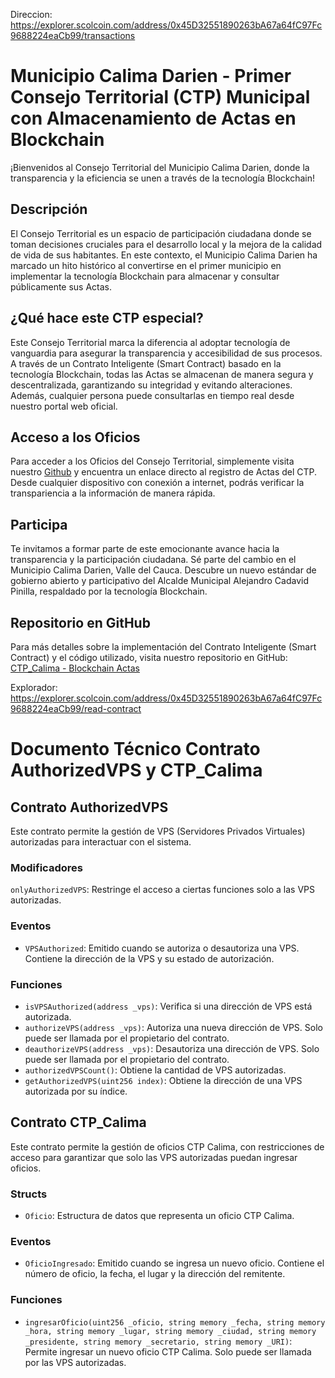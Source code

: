 Direccion: https://explorer.scolcoin.com/address/0x45D32551890263bA67a64fC97Fc9688224eaCb99/transactions

# Municipio Calima Darien - Primer Consejo Territorial (CTP) Municipal con Almacenamiento de Actas en Blockchain

¡Bienvenidos al Consejo Territorial del Municipio Calima Darien, donde la transparencia y la eficiencia se unen a través de la tecnología Blockchain!

## Descripción

El Consejo Territorial es un espacio de participación ciudadana donde se toman decisiones cruciales para el desarrollo local y la mejora de la calidad de vida de sus habitantes. En este contexto, el Municipio Calima Darien ha marcado un hito histórico al convertirse en el primer municipio en implementar la tecnología Blockchain para almacenar y consultar públicamente sus Actas.

## ¿Qué hace este CTP especial?

Este Consejo Territorial marca la diferencia al adoptar tecnología de vanguardia para asegurar la transparencia y accesibilidad de sus procesos. A través de un Contrato Inteligente (Smart Contract) basado en la tecnología Blockchain, todas las Actas se almacenan de manera segura y descentralizada, garantizando su integridad y evitando alteraciones. Además, cualquier persona puede consultarlas en tiempo real desde nuestro portal web oficial.

## Acceso a los Oficios

Para acceder a los Oficios del Consejo Territorial, simplemente visita nuestro [Github](https://github.com/blockchaintechnologysas/SmartContract/blob/main/actas/CTP_Calima/README.md) y encuentra un enlace directo al registro de Actas del CTP. Desde cualquier dispositivo con conexión a internet, podrás verificar la transpariencia a la información de manera rápida.

## Participa

Te invitamos a formar parte de este emocionante avance hacia la transparencia y la participación ciudadana. Sé parte del cambio en el Municipio Calima Darien, Valle del Cauca. Descubre un nuevo estándar de gobierno abierto y participativo del Alcalde Municipal Alejandro Cadavid Pinilla, respaldado por la tecnología Blockchain.

## Repositorio en GitHub

Para más detalles sobre la implementación del Contrato Inteligente (Smart Contract) y el código utilizado, visita nuestro repositorio en GitHub: [CTP_Calima - Blockchain Actas](https://github.com/blockchaintechnologysas/SmartContract/tree/main/actas/CTP_Calima)

Explorador: https://explorer.scolcoin.com/address/0x45D32551890263bA67a64fC97Fc9688224eaCb99/read-contract 

# Documento Técnico Contrato AuthorizedVPS y CTP_Calima

## Contrato AuthorizedVPS

Este contrato permite la gestión de VPS (Servidores Privados Virtuales) autorizadas para interactuar con el sistema.

### Modificadores

`onlyAuthorizedVPS`: Restringe el acceso a ciertas funciones solo a las VPS autorizadas.

### Eventos

- `VPSAuthorized`: Emitido cuando se autoriza o desautoriza una VPS. Contiene la dirección de la VPS y su estado de autorización.

### Funciones

- `isVPSAuthorized(address _vps)`: Verifica si una dirección de VPS está autorizada.
- `authorizeVPS(address _vps)`: Autoriza una nueva dirección de VPS. Solo puede ser llamada por el propietario del contrato.
- `deauthorizeVPS(address _vps)`: Desautoriza una dirección de VPS. Solo puede ser llamada por el propietario del contrato.
- `authorizedVPSCount()`: Obtiene la cantidad de VPS autorizadas.
- `getAuthorizedVPS(uint256 index)`: Obtiene la dirección de una VPS autorizada por su índice.

## Contrato CTP_Calima

Este contrato permite la gestión de oficios CTP Calima, con restricciones de acceso para garantizar que solo las VPS autorizadas puedan ingresar oficios.

### Structs

- `Oficio`: Estructura de datos que representa un oficio CTP Calima.

### Eventos

- `OficioIngresado`: Emitido cuando se ingresa un nuevo oficio. Contiene el número de oficio, la fecha, el lugar y la dirección del remitente.

### Funciones

- `ingresarOficio(uint256 _oficio, string memory _fecha, string memory _hora, string memory _lugar, string memory _ciudad, string memory _presidente, string memory _secretario, string memory _URI)`: Permite ingresar un nuevo oficio CTP Calima. Solo puede ser llamada por las VPS autorizadas.
